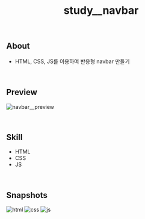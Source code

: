 # <center>study\_\_navbar</center>

<br/>

## About

- HTML, CSS, JS를 이용하여 반응형 navbar 만들기

<br/>

## Preview

![navbar__preview](https://github.com/reshur-sol/study__navbar/assets/96907851/966b51b1-db47-40c1-9099-e2bdd16c77fa)

<br/>

## Skill

- HTML
- CSS
- JS

<br/>

## Snapshots

![html](https://github.com/reshur-sol/study__navbar/assets/96907851/b75b3fb9-3d2a-4d14-9a2d-c5735d4d1b05)
![css](https://github.com/reshur-sol/study__navbar/assets/96907851/8d013e31-b64a-41ad-a87a-9f5e6374167c)
![js](https://github.com/reshur-sol/study__navbar/assets/96907851/3d8909e7-de84-4fc4-8e93-67f0dc0f7b9c)
